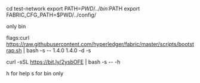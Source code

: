 cd test-network 
export PATH=${PWD}/../bin:$PATH
export FABRIC_CFG_PATH=$PWD/../config/


only bin 

flags:curl https://raw.githubusercontent.com/hyperledger/fabric/master/scripts/bootstrap.sh | bash -s -- 1.4.0 1.4.0 -d -s 

curl -sSL https://bit.ly/2ysbOFE | bash -s -- -h

h for help 
s for bin only